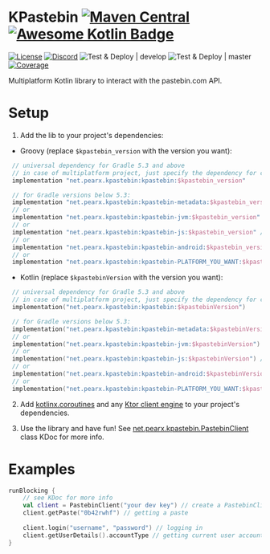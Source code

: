 # KPastebin [![Maven Central](https://img.shields.io/maven-central/v/net.pearx.kpastebin/kpastebin.svg?label=version&logo=kotlin&logoColor=white)](https://search.maven.org/search?q=g:%22net.pearx.kpastebin%22%20AND%20a:%22kpastebin%22) [![Awesome Kotlin Badge](https://kotlin.link/awesome-kotlin.svg)](https://github.com/KotlinBy/awesome-kotlin)
[![License](https://img.shiel**ds.io/github/license/pearxteam/kpastebin.svg)](https://raw.githubusercontent.com/pearxteam/kpastebin/master/LICENSE.TXT)
[![Discord](https://img.shields.io/discord/136085738151346176.svg?logo=discord&logoColor=white)](https://discord.gg/q9cX9QE)
![Test & Deploy | develop](https://github.com/pearxteam/kpastebin/workflows/Test%20&%20Deploy%20%7C%20develop/badge.svg?branch=develop)
![Test & Deploy | master](https://github.com/pearxteam/kpastebin/workflows/Test%20&%20Deploy%20%7C%20master/badge.svg?branch=master)
[![Coverage](https://sonarcloud.io/api/project_badges/measure?project=pearxteam_kpastebin&metric=coverage)](https://sonarcloud.io/dashboard?id=pearxteam_kpastebin)


Multiplatform Kotlin library to interact with the pastebin.com API.

# Setup
1. Add the lib to your project's dependencies:

* Groovy (replace `$kpastebin_version` with the version you want):
```groovy
 // universal dependency for Gradle 5.3 and above
 // in case of multiplatform project, just specify the dependency for commonMain/commonTest source set
 implementation "net.pearx.kpastebin:kpastebin:$kpastebin_version" 
```
```kotlin
 // for Gradle versions below 5.3:
 implementation "net.pearx.kpastebin:kpastebin-metadata:$kpastebin_version" // for Common
 // or
 implementation "net.pearx.kpastebin:kpastebin-jvm:$kpastebin_version" // for JVM
 // or
 implementation "net.pearx.kpastebin:kpastebin-js:$kpastebin_version" // for JS
 // or
 implementation "net.pearx.kpastebin:kpastebin-android:$kpastebin_version" // for Android
 // or
 implementation "net.pearx.kpastebin:kpastebin-PLATFORM_YOU_WANT:$kpastebin_version" // for Native
```

* Kotlin (replace `$kpastebinVersion` with the version you want):
```kotlin
 // universal dependency for Gradle 5.3 and above
 // in case of multiplatform project, just specify the dependency for commonMain/commonTest source set
 implementation("net.pearx.kpastebin:kpastebin:$kpastebinVersion") 
```
```kotlin
 // for Gradle versions below 5.3:
 implementation("net.pearx.kpastebin:kpastebin-metadata:$kpastebinVersion") // for Common
 // or
 implementation("net.pearx.kpastebin:kpastebin-jvm:$kpastebinVersion") // for JVM
 // or
 implementation("net.pearx.kpastebin:kpastebin-js:$kpastebinVersion") // for JS
 // or
 implementation("net.pearx.kpastebin:kpastebin-android:$kpastebinVersion") // for Android
 // or
 implementation("net.pearx.kpastebin:kpastebin-PLATFORM_YOU_WANT:$kpastebinVersion") // for Native
```

2. Add [kotlinx.coroutines](https://github.com/Kotlin/kotlinx.coroutines) and any [Ktor client engine](https://ktor.io/clients/http-client/engines.html) to your project's dependencies.

3. Use the library and have fun! See [net.pearx.kpastebin.PastebinClient](src/commonMain/kotlin/net/pearx/kpastebin/PastebinClient.kt) class KDoc for more info.

# Examples
```kotlin
runBlocking {
    // see KDoc for more info
    val client = PastebinClient("your dev key") // create a PastebinClient instance. You can get your dev key here: https://pastebin.com/doc_api#1
    client.getPaste("0b42rwhf") // getting a paste
    
    client.login("username", "password") // logging in
    client.getUserDetails().accountType // getting current user account type
}
```